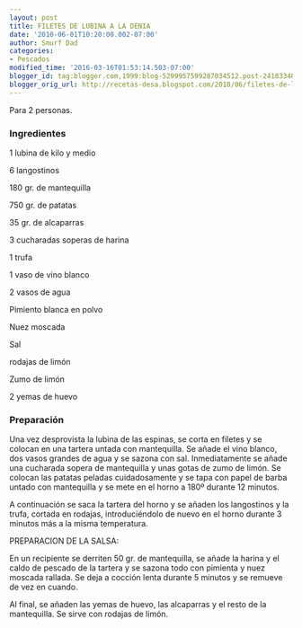 ```yaml
---
layout: post
title: FILETES DE LUBINA A LA DENIA
date: '2010-06-01T10:20:00.002-07:00'
author: Smurf Dad
categories:
- Pescados
modified_time: '2016-03-16T01:53:14.503-07:00'
blogger_id: tag:blogger.com,1999:blog-5299957599287034512.post-2418334826771625758
blogger_orig_url: http://recetas-desa.blogspot.com/2010/06/filetes-de-lubina-la-denia.html
---
```


Para 2 personas.

<h3>Ingredientes</h3>
1 lubina de kilo y medio

6 langostinos

180 gr. de mantequilla

750 gr. de patatas

35 gr. de alcaparras

3 cucharadas soperas de harina

1 trufa

1 vaso de vino blanco

2 vasos de agua

Pimiento blanca en polvo

Nuez moscada

Sal

rodajas de limón

Zumo de limón

2 yemas de huevo



<h3>Preparación</h3>
Una vez desprovista la lubina de las espinas, se corta en filetes y se colocan en una tartera untada con mantequilla. Se añade el vino blanco, dos vasos grandes de agua y se sazona con sal. Inmediatamente se añade una cucharada sopera de mantequilla y unas gotas de zumo de limón. Se colocan las patatas peladas cuidadosamente y se tapa con papel de barba untado con mantequilla y se mete en el horno a 180º durante 12 minutos.

A continuación se saca la tartera del horno y se añaden los langostinos y la trufa, cortada en rodajas, introduciéndolo de nuevo en el horno durante 3 minutos más a la misma temperatura.



PREPARACION DE LA SALSA:

En un recipiente se derriten 50 gr. de mantequilla, se añade la harina y el caldo de pescado de la tartera y se sazona todo con pimienta y nuez moscada rallada. Se deja a cocción lenta durante 5 minutos y se remueve de vez en cuando.

Al final, se añaden las yemas de huevo, las alcaparras y el resto de la mantequilla. Se sirve con rodajas de limón.